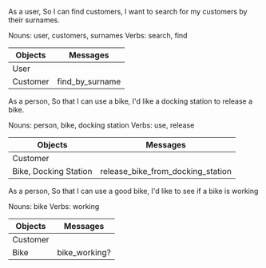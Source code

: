 As a user,
So I can find customers,
I want to search for my customers by their surnames.

Nouns: user, customers, surnames
Verbs: search, find

| Objects  | Messages        |
| -------- | --------------- |
| User | |
| Customer | find_by_surname |

As a person,
So that I can use a bike,
I'd like a docking station to release a bike.

Nouns: person, bike, docking station
Verbs: use, release

| Objects  | Messages        |
| -------- | --------------- |
| Customer | |
| Bike, Docking Station | release_bike_from_docking_station |

As a person,
So that I can use a good bike,
I'd like to see if a bike is working

Nouns: bike
Verbs: working

| Objects  | Messages        |
| -------- | --------------- |
| Customer | |
| Bike | bike_working? |